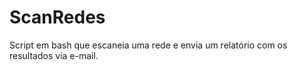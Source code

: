 # ScanRedes
Script em bash que escaneia uma rede e envia um relatório com os resultados via e-mail.
